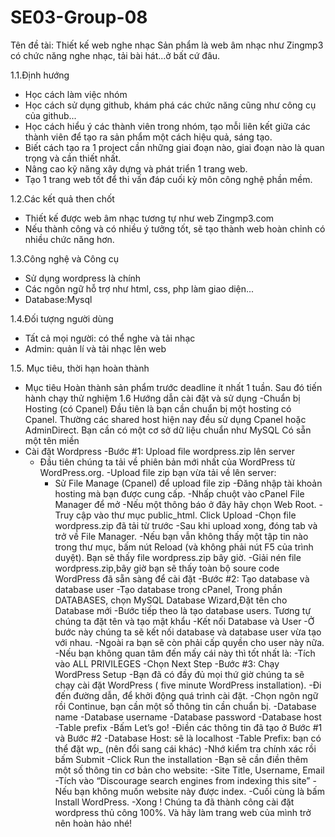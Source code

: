 # SE03-Group-08
Tên đề tài: Thiết kế web nghe nhạc 
Sản phẩm là web âm nhạc như Zingmp3 có chức năng nghe nhạc, tải bài hát...ở bất cứ đâu.

1.1.Định hướng
- Học cách làm việc nhóm
- Học cách sử dụng github, khám phá các chức năng cũng như công cụ của github...
- Học cách hiểu ý các thành viên trong nhóm, tạo mỗi liên kết giữa các thành viên để tạo ra sản phẩm một cách hiệu quả, sáng tạo.
- Biết cách tạo ra 1 project cần những giai đoạn nào, giai đoạn nào là quan trọng và cần thiết nhất.
- Nâng cao kỹ năng xây dựng và phát triển 1 trang web.
- Tạo 1 trang web tốt để thi vấn đáp cuối kỳ môn công nghệ phần mềm.


1.2.Các kết quả then chốt
- Thiết kế được web âm nhạc tương tự như web Zingmp3.com
- Nếu thành công và có nhiều ý tưởng tốt, sẽ tạo thành web hoàn chỉnh có nhiều chức năng hơn.



1.3.Công nghệ và Công cụ
- Sử dụng wordpress là chính
- Các ngôn ngữ hỗ trợ như html, css, php làm giao diện...
- Database:Mysql



1.4.Đối tượng người dùng
- Tất cả mọi người: có thể nghe và tải nhạc
- Admin: quản lí và tải nhạc lên web

1.5. Mục tiêu, thời hạn hoàn thành
- Mục tiêu Hoàn thành sản phẩm trước deadline ít nhất 1 tuần. Sau đó tiến hành chạy thử nghiệm
1.6 Hướng dẫn cài đặt và sử dụng
-Chuẩn bị Hosting (có Cpanel)
  Đầu tiên là bạn cần chuẩn bị một hosting có Cpanel.
  Thường các shared host hiện nay đều sử dụng Cpanel hoặc AdminDirect.
  Bạn cần có một cơ sở dữ liệu chuẩn như MySQL
  Có sẵn một tên miền
- Cài đặt Wordpress
  -Bước #1: Upload file wordpress.zip lên server
   - Đầu tiên chúng ta tải về phiên bản mới nhất của WordPress từ WordPress.org.
    -Upload file zip bạn vừa tải về lên server:
     - Sử File Manage (Cpanel) để upload file zip
         -Đăng nhập tài khoản hosting mà bạn được cung cấp.
          -Nhấp chuột vào cPanel File Manager để mở
          -Nếu một thông báo ở đây hãy chọn Web Root.
          -Truy cập vào thư mục public_html. Click Upload
          -Chọn file wordpress.zip đã tải từ trước
          -Sau khi upload xong, đóng tab và trở về File Manager.
          -Nếu bạn vẫn không thấy một tập tin nào trong thư mục, bấm nút Reload (và không phải nút F5 của trình duyệt). Bạn sẽ thấy file                wordpress.zip bây giờ.
          -Giải nén file wordpress.zip,bây giờ bạn sẽ thấy toàn bộ soure code WordPress đã sẵn sàng để cài đặt
  -Bước #2: Tạo database và database user
      -Tạo database trong cPanel, Trong phần DATABASES, chọn MySQL Database Wizard,Đặt tên cho Database mới
      -Bước tiếp theo là tạo database users. Tương tự chúng ta đặt tên và tạo mật khẩu
      -Kết nối Database và User
          -Ở bước này chúng ta sẽ kết nối database và database user vừa tạo với nhau.
          -Ngoài ra bạn sẽ còn phải cấp quyền cho user này nữa.
          -Nếu bạn không quan tâm đến mấy cái này thì tốt nhất là:
          -Tích vào ALL PRIVILEGES 
          -Chọn Next Step
  -Bước #3: Chạy WordPress Setup
      -Bạn đã có đầy đủ mọi thứ giờ chúng ta sẽ chạy cài đặt WordPress ( five minute WordPress installation).
      -Đi đến đường dẫn, để khởi động quá trình cài đặt.
          -Chọn ngôn ngữ rồi Continue, bạn cần một số thông tin cần chuẩn bị.
              -Database name
              -Database username
              -Database password
              -Database host
              -Table prefix
            -Bấm Let’s go!
            -Điền các thông tin đã tạo ở Bước #1 và Bước #2
                -Database Host: sẽ là localhost
                -Table Prefix: bạn có thể đặt wp_ (nên đổi sang cái khác)
                -Nhớ kiểm tra chính xác rồi bấm Submit
            -Click Run the installation
            -Bạn sẽ cần điền thêm một số thông tin cơ bản cho website:
                  -Site Title, Username, Email
                  -Tích vào “Discourage search engines from indexing this site”
                  -Nếu bạn không muốn website này được index.
                  -Cuối cùng là bấm Install WordPress.
  -Xong ! Chúng ta đã thành công cài đặt wordpress thủ công 100%. Và hãy làm trang web của mình trở nên hoàn hảo nhé! 
